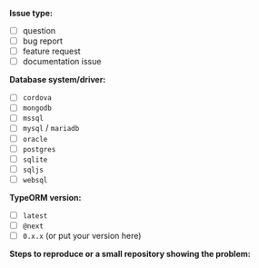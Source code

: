 **Issue type:**

- [ ] question
- [ ] bug report
- [ ] feature request
- [ ] documentation issue

**Database system/driver:**

- [ ] `cordova`
- [ ] `mongodb`
- [ ] `mssql`
- [ ] `mysql` / `mariadb`
- [ ] `oracle`
- [ ] `postgres`
- [ ] `sqlite`
- [ ] `sqljs`
- [ ] `websql`

**TypeORM version:**

- [ ] `latest`
- [ ] `@next`
- [ ] `0.x.x` (or put your version here)

**Steps to reproduce or a small repository showing the problem:**

<!--
  To answer those questions you need to put "x" inside the square brackets, for example:
  - [x] `mysql`
  - [ ] `postgres`
!>
